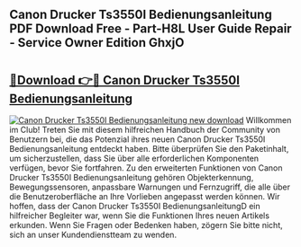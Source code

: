 ## Canon Drucker Ts3550I Bedienungsanleitung PDF Download Free - Part-H8L User Guide Repair - Service Owner Edition GhxjO

# <h2><a href="http://df5rwtf.blite.top/?on=Canon+Drucker+Ts3550I+Bedienungsanleitung">🔗Download 👉🔴 Canon Drucker Ts3550I Bedienungsanleitung</a></h2>

[![Canon Drucker Ts3550I Bedienungsanleitung new download](https://i.imgur.com/lujVjoI.png)](http://df5rwtf.blite.top/?on=Canon+Drucker+Ts3550I+Bedienungsanleitung)
Willkommen im Club! Treten Sie mit diesem hilfreichen Handbuch der Community von Benutzern bei, die das Potenzial ihres neuen Canon Drucker Ts3550I Bedienungsanleitung entdeckt haben. Bitte überprüfen Sie den Paketinhalt, um sicherzustellen, dass Sie über alle erforderlichen Komponenten verfügen, bevor Sie fortfahren. Zu den erweiterten Funktionen von Canon Drucker Ts3550I Bedienungsanleitung gehören Objekterkennung, Bewegungssensoren, anpassbare Warnungen und Fernzugriff, die alle über die Benutzeroberfläche an Ihre Vorlieben angepasst werden können. Wir hoffen, dass der Canon Drucker Ts3550I BedienungsanleitungD ein hilfreicher Begleiter war, wenn Sie die Funktionen Ihres neuen Artikels erkunden. Wenn Sie Fragen oder Bedenken haben, zögern Sie bitte nicht, sich an unser Kundendienstteam zu wenden.
